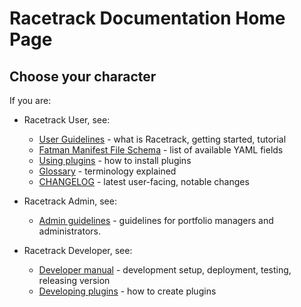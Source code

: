 # Racetrack Documentation Home Page

## Choose your character

If you are:

- Racetrack User, see:
    - [User Guidelines](./user.md) - what is Racetrack, getting started, tutorial
    - [Fatman Manifest File Schema](./manifest-schema.md) - list of available YAML fields
    - [Using plugins](./development/using-plugins.md) - 
      how to install plugins
    - [Glossary](./glossary.md) - terminology explained
    - [CHANGELOG](./CHANGELOG.md) - latest user-facing, notable changes

- Racetrack Admin, see:
    - [Admin guidelines](./admin.md) - 
      guidelines for portfolio managers and administrators.

- Racetrack Developer, see:
    - [Developer manual](./development/develop.md) - 
      development setup, deployment, testing, releasing version
    - [Developing plugins](./development/developing-plugins.md) - 
      how to create plugins
